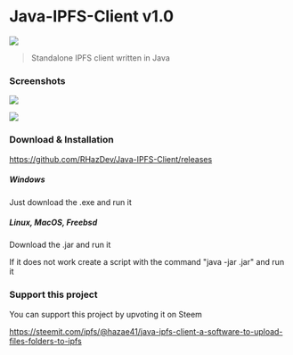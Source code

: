 # Java-IPFS-Client v1.0

![](https://ipfs.io/ipfs/QmViPMRbH2JkUrCFYQEQKXrtoztqFHsJpsKXFmXeYxR2cr)

> Standalone IPFS client written in Java

### Screenshots

![](https://ipfs.io/ipfs/QmaoWprweskWK2At1dJjRNpSLaN6QDksNMfp9gw8U3DF23)

![](https://ipfs.io/ipfs/QmPWy2LoZcY5X6neM5gGv7TF8un86GF82XVJL1EDfScrjt)

### Download & Installation

https://github.com/RHazDev/Java-IPFS-Client/releases

##### Windows

Just download the .exe and run it

##### Linux, MacOS, Freebsd 

Download the .jar and run it

If it does not work create a script with the command "java -jar <filename>.jar" and run it

### Support this project


You can support this project by upvoting it on Steem

https://steemit.com/ipfs/@hazae41/java-ipfs-client-a-software-to-upload-files-folders-to-ipfs